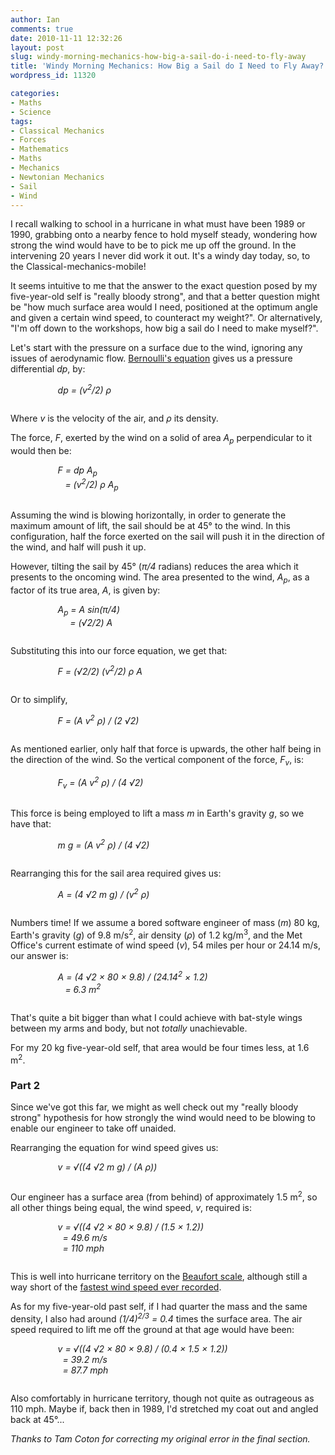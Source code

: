```yaml
---
author: Ian
comments: true
date: 2010-11-11 12:32:26
layout: post
slug: windy-morning-mechanics-how-big-a-sail-do-i-need-to-fly-away
title: 'Windy Morning Mechanics: How Big a Sail do I Need to Fly Away?'
wordpress_id: 11320

categories:
- Maths
- Science
tags:
- Classical Mechanics
- Forces
- Mathematics
- Maths
- Mechanics
- Newtonian Mechanics
- Sail
- Wind
---
```


I recall walking to school in a hurricane in what must have been 1989 or 1990, grabbing onto a nearby fence to hold myself steady, wondering how strong the wind would have to be to pick me up off the ground.  In the intervening 20 years I never did work it out.  It's a windy day today, so, to the Classical-mechanics-mobile!

It seems intuitive to me that the answer to the exact question posed by my five-year-old self is "really bloody strong", and that a better question might be "how much surface area would I need, positioned at the optimum angle and given a certain wind speed, to counteract my weight?".  Or alternatively, "I'm off down to the workshops, how big a sail do I need to make myself?".

Let's start with the pressure on a surface due to the wind, ignoring any issues of aerodynamic flow.  [Bernoulli's equation](http://en.wikipedia.org/wiki/Bernoulli's_principle) gives us a pressure differential *dp*, by:

<div style="display: inline-block; margin: 0px 15%; margin-bottom: 1em;"><em>dp = (v<sup>2</sup>/2) &rho;</em></div>

Where *v* is the velocity of the air, and *&rho;* its density.

The force, *F*, exerted by the wind on a solid of area *A<sub>p</sub>* perpendicular to it would then be:

<div style="display: inline-block; margin: 0px 15%; margin-bottom: 1em;"><em>
F = dp A<sub>p</sub><br/>
&nbsp;&nbsp;&nbsp;= (v<sup>2</sup>/2) &rho; A<sub>p</sub>
</em></div>

Assuming the wind is blowing horizontally, in order to generate the maximum amount of lift, the sail should be at 45° to the wind.  In this configuration, half the force exerted on the sail will push it in the direction of the wind, and half will push it up.

However, tilting the sail by 45° (*&pi;/4* radians) reduces the area which it presents to the oncoming wind.  The area presented to the wind, *A<sub>p</sub>*, as a factor of its true area, *A*, is given by:

<div style="display: inline-block; margin: 0px 15%; margin-bottom: 1em;"><em>
A<sub>p</sub> = A sin(&pi;/4)<br/>
&nbsp;&nbsp;&nbsp;&nbsp;&nbsp;= (&radic;<span>2</span>/2) A
</em></div>

Substituting this into our force equation, we get that:

<div style="display: inline-block; margin: 0px 15%; margin-bottom: 1em;"><em>F = (&radic;<span>2</span>/2) (v<sup>2</sup>/2) &rho; A</em></div>

Or to simplify,

<div style="display: inline-block; margin: 0px 15%; margin-bottom: 1em;"><em>F = (A v<sup>2</sup> &rho;) / (2 &radic;<span>2</span>)</em></div>

As mentioned earlier, only half that force is upwards, the other half being in the direction of the wind.  So the vertical component of the force, *F<sub>v</sub>*, is:

<div style="display: inline-block; margin: 0px 15%; margin-bottom: 1em;"><em>F<sub>v</sub> = (A v<sup>2</sup> &rho;) / (4 &radic;<span>2</span>)</em></div>

This force is being employed to lift a mass *m* in Earth's gravity *g*, so we have that:

<div style="display: inline-block; margin: 0px 15%; margin-bottom: 1em;"><em>m g = (A v<sup>2</sup> &rho;) / (4 &radic;<span>2</span>)</em></div>

Rearranging this for the sail area required gives us:

<div style="display: inline-block; margin: 0px 15%; margin-bottom: 1em;"><em>A = (4 &radic;<span>2</span> m g) / (v<sup>2</sup> &rho;)</em></div>

Numbers time!  If we assume a bored software engineer of mass (*m*) 80 kg, Earth's gravity (*g*) of 9.8 m/s<sup>2</sup>, air density (*&rho;*) of 1.2 kg/m<sup>3</sup>, and the Met Office's current estimate of wind speed (*v*), 54 miles per hour or 24.14 m/s, our answer is:

<div style="display: inline-block; margin: 0px 15%; margin-bottom: 1em;"><em>
A = (4 &radic;<span>2</span> &times; 80 &times; 9.8) / (24.14<sup>2</sup> &times; 1.2)<br/>
&nbsp;&nbsp;&nbsp;= 6.3 m<sup>2</sup>
</em></div>

That's quite a bit bigger than what I could achieve with bat-style wings between my arms and body, but not *totally* unachievable.

For my 20 kg five-year-old self, that area would be four times less, at 1.6 m<sup>2</sup>.

### Part 2

Since we've got this far, we might as well check out my "really bloody strong" hypothesis for how strongly the wind would need to be blowing to enable our engineer to take off unaided.

Rearranging the equation for wind speed gives us:

<div style="display: inline-block; margin: 0px 15%; margin-bottom: 1em;"><em>v = &radic;<span>((4 &radic;<span>2</span> m g) / (A &rho;))</span></em></div>

Our engineer has a surface area (from behind) of approximately 1.5 m<sup>2</sup>, so all other things being equal, the wind speed, *v*, required is:

<div style="display: inline-block; margin: 0px 15%; margin-bottom: 1em;"><em>
v = &radic;<span>((4 &radic;<span>2</span> &times; 80 &times; 9.8) / (1.5 &times; 1.2))</span><br/>
&nbsp;&nbsp;= 49.6 m/s<br/>
&nbsp;&nbsp;= 110 mph
</em></div>

This is well into hurricane territory on the [Beaufort scale](http://en.wikipedia.org/wiki/Beaufort_scale), although still a way short of the [fastest wind speed ever recorded](http://www.mountwashington.org/about/visitor/recordwind.php).

As for my five-year-old past self, if I had quarter the mass and the same density, I also had around *(1/4)<sup>2/3</sup> = 0.4* times the surface area.  The air speed required to lift me off the ground at that age would have been:

<div style="display: inline-block; margin: 0px 15%; margin-bottom: 1em;"><em>
v = &radic;<span>((4 &radic;<span>2</span> &times; 80 &times; 9.8) / (0.4 &times; 1.5 &times; 1.2))</span><br/>
&nbsp;&nbsp;= 39.2 m/s<br/>
&nbsp;&nbsp;= 87.7 mph
</em></div>

Also comfortably in hurricane territory, though not quite as outrageous as 110 mph.  Maybe if, back then in 1989, I'd stretched my coat out and angled back at 45°...

_Thanks to Tam Coton for correcting my original error in the final section._
